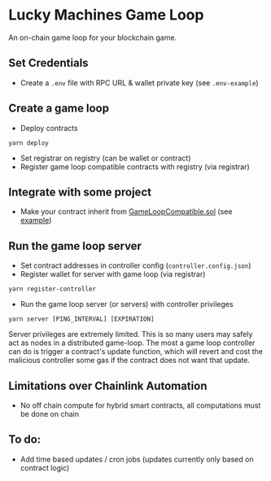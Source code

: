 # Lucky Machines Game Loop

An on-chain game loop for your blockchain game.

## Set Credentials

- Create a `.env` file with RPC URL & wallet private key (see `.env-example`)

## Create a game loop

- Deploy contracts

```shell
yarn deploy
```

- Set registrar on registry (can be wallet or contract)
- Register game loop compatible contracts with registry (via registrar)

## Integrate with some project

- Make your contract inherit from [GameLoopCompatible.sol](https://github.com/LuckyMachines/game-loop/blob/main/contracts/GameLoopCompatible.sol) (see [example](https://github.com/LuckyMachines/game-loop/blob/main/contracts/sample/NumberGoUp.sol))

## Run the game loop server

- Set contract addresses in controller config (`controller.config.json`)
- Register wallet for server with game loop (via registrar)

```shell
yarn register-controller
```

- Run the game loop server (or servers) with controller privileges

```shell
yarn server [PING_INTERVAL] [EXPIRATION]
```

Server privileges are extremely limited. This is so many users may safely act as nodes in a distributed game-loop. The most a game loop controller can do is trigger a contract's update function, which will revert and cost the malicious controller some gas if the contract does not want that update.

## Limitations over Chainlink Automation

- No off chain compute for hybrid smart contracts, all computations must be done on chain

## To do:

- Add time based updates / cron jobs (updates currently only based on contract logic)
